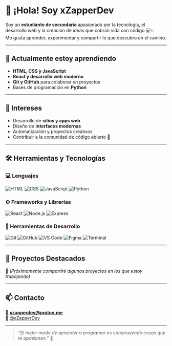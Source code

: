 # 👋 ¡Hola! Soy **xZapperDev**

Soy un **estudiante de secundaria** apasionado por la tecnología, el desarrollo web y la creación de ideas que cobran vida con código 💻✨  
Me gusta aprender, experimentar y compartir lo que descubro en el camino.

---

## 🚀 Actualmente estoy aprendiendo
- **HTML, CSS y JavaScript**  
- **React y desarrollo web moderno**  
- **Git y GitHub** para colaborar en proyectos  
- Bases de programación en **Python**  

---

## 🧠 Intereses
- Desarrollo de **sitios y apps web**
- Diseño de **interfaces modernas**
- Automatización y proyectos creativos
- Contribuir a la comunidad de código abierto 💜

---

## 🛠️ Herramientas y Tecnologías
### 💻 Lenguajes
![HTML](https://img.shields.io/badge/HTML5-E34F26?style=for-the-badge&logo=html5&logoColor=white)
![CSS](https://img.shields.io/badge/CSS3-1572B6?style=for-the-badge&logo=css3&logoColor=white)
![JavaScript](https://img.shields.io/badge/JavaScript-F7DF1E?style=for-the-badge&logo=javascript&logoColor=black)
![Python](https://img.shields.io/badge/Python-3776AB?style=for-the-badge&logo=python&logoColor=white)

### ⚙️ Frameworks y Librerías
![React](https://img.shields.io/badge/React-20232A?style=for-the-badge&logo=react&logoColor=61DAFB)
![Node.js](https://img.shields.io/badge/Node.js-339933?style=for-the-badge&logo=nodedotjs&logoColor=white)
![Express](https://img.shields.io/badge/Express.js-000000?style=for-the-badge&logo=express&logoColor=white)

### 🧰 Herramientas de Desarrollo
![Git](https://img.shields.io/badge/Git-F05032?style=for-the-badge&logo=git&logoColor=white)
![GitHub](https://img.shields.io/badge/GitHub-181717?style=for-the-badge&logo=github&logoColor=white)
![VS Code](https://img.shields.io/badge/VS%20Code-0078D4?style=for-the-badge&logo=visualstudiocode&logoColor=white)
![Figma](https://img.shields.io/badge/Figma-F24E1E?style=for-the-badge&logo=figma&logoColor=white)
![Terminal](https://img.shields.io/badge/Terminal-4D4D4D?style=for-the-badge&logo=gnu-bash&logoColor=white)

---

## 🧩 Proyectos Destacados
🚧 *(Próximamente compartiré algunos proyectos en los que estoy trabajando)*  

---

## 📫 Contacto
📧 **xzapperdev@proton.me**  
💬 [@xZapperDev](https://github.com/xZapperDev)

---

> *“El mejor modo de aprender a programar es construyendo cosas que te apasionen.”* 🚀
